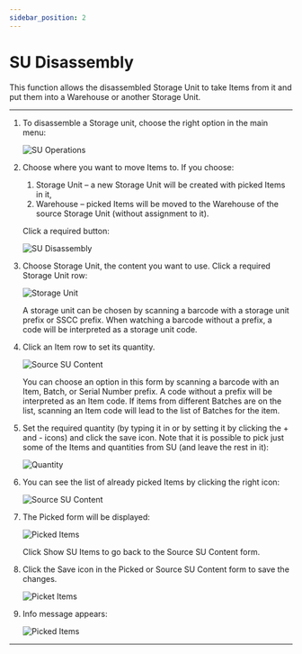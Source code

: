 ```yaml
---
sidebar_position: 2
---
```


# SU Disassembly

This function allows the disassembled Storage Unit to take Items from it and put them into a Warehouse or another Storage Unit.

---

1. To disassemble a Storage unit, choose the right option in the main menu:

    ![SU Operations](./media/1_SUDisassembly.webp)
2. Choose where you want to move Items to. If you choose:

    1. Storage Unit – a new Storage Unit will be created with picked Items in it,
    2. Warehouse – picked Items will be moved to the Warehouse of the source Storage Unit (without assignment to it).

    Click a required button:

    ![SU Disassembly](./media/2_SUDis.webp)
3. Choose Storage Unit, the content you want to use. Click a required Storage Unit row:

    ![Storage Unit](./media/3_SUDis.webp)

    A storage unit can be chosen by scanning a barcode with a storage unit prefix or SSCC prefix. When watching a barcode without a prefix, a code will be interpreted as a storage unit code.
4. Click an Item row to set its quantity.

    ![Source SU Content](./media/4_SUDisSource.webp)

    You can choose an option in this form by scanning a barcode with an Item, Batch, or Serial Number prefix. A code without a prefix will be interpreted as an Item code. If items from different Batches are on the list, scanning an Item code will lead to the list of Batches for the item.
5. Set the required quantity (by typing it in or by setting it by clicking the + and - icons) and click the save icon. Note that it is possible to pick just some of the Items and quantities from SU (and leave the rest in it):

    ![Quantity](./media/5_SUDis.webp)
6. You can see the list of already picked Items by clicking the right icon:

    ![Source SU Content](./media/6_SUShowPickedItems.webp)
7. The Picked form will be displayed:

    ![Picked Items](./media/7_SUPickedItems.webp)

    Click Show SU Items to go back to the Source SU Content form.
8. Click the Save icon in the Picked or Source SU Content form to save the changes.

    ![Picket Items](./media/8_SUSave.webp)
9. Info message appears:

    ![Picked Items](./media/9_SUDisSuc.webp)

---
